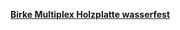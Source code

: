 [**Birke Multiplex Holzplatte wasserfest**](https://expresszuschnitt.de/Multiplexplatte-Birke-Multiplex)